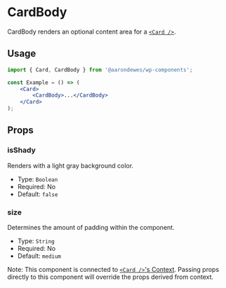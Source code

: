 # CardBody

CardBody renders an optional content area for a [`<Card />`](../).

## Usage

```jsx
import { Card, CardBody } from '@aarondewes/wp-components';

const Example = () => (
	<Card>
		<CardBody>...</CardBody>
	</Card>
);
```

## Props

### isShady

Renders with a light gray background color.

-   Type: `Boolean`
-   Required: No
-   Default: `false`

### size

Determines the amount of padding within the component.

-   Type: `String`
-   Required: No
-   Default: `medium`

Note: This component is connected to [`<Card />`'s Context](../README.md#context). Passing props directly to this component will override the props derived from context.
